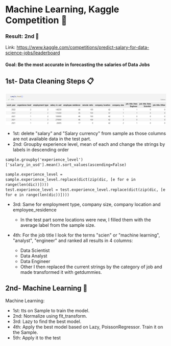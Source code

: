 # Machine Learning, Kaggle Competition 🤖

### Result: 2nd 🥈
Link: https://www.kaggle.com/competitions/predict-salary-for-data-science-jobs/leaderboard

#### Goal: Be the most accurate in forecasting the salaries of Data Jobs



## 1st- Data Cleaning Steps 📋

![Result of Data Cleaning](images/result1.png)


- 1st: delete "salary" and "Salary currency" from sample as those columns are not available data in the test part.  
- 2nd: Groupby experience level, mean of each and change the strings by labels in descending order  

```
sample.groupby('experience_level')['salary_in_usd'].mean().sort_values(ascending=False)

```
```
sample.experience_level = sample.experience_level.replace(dict(zip(dic, [e for e in range(len(dic))])))
test.experience_level = test.experience_level.replace(dict(zip(dic, [e for e in range(len(dic))])))
```
- 3rd: Same for employment type, company size, company location and employee_residence
    - In the test part some locations were new, I filled them with the average label from the sample size. 

- 4th: For the job title I look for the terms "scien" or "machine learning", "analyst", "engineer" and ranked all results in 4 columns: 
    - Data Scientist
    - Data Analyst
    - Data Engineer
    - Other
    I then replaced the current strings by the category of job and made transformed it with getdummies.  


## 2nd- Machine Learning 🤖

Machine Learning: 
- 1st: tts on Sample to train the model.  
- 2nd: Normalize using fit_transform.  
- 3rd: Lazy to find the best model.  
- 4th: Apply the best model based on Lazy, PoissonRegressor. Train it on the Sample.  
- 5th: Apply it to the test  


